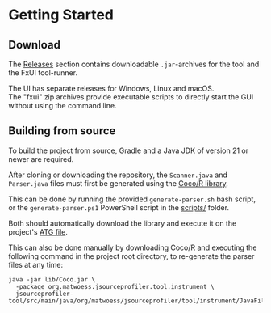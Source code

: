 # Getting Started

## Download
The [Releases](https://github.com/matwoess/jsourceprofiler/releases/) section contains downloadable `.jar`-archives for the tool and the FxUI tool-runner.

The UI has separate releases for Windows, Linux and macOS.
<br/>
The "fxui" zip archives provide executable scripts to directly start the GUI without using the command line.

## Building from source
To build the project from source, Gradle and a Java JDK of version 21 or newer are required.

After cloning or downloading the repository, the `Scanner.java` and `Parser.java` files must first
be generated using the [Coco/R library](https://ssw.jku.at/Research/Projects/Coco/Java/Coco.jar).

This can be done by running the provided `generate-parser.sh`  bash script,
or the `generate-parser.ps1` PowerShell script in the
[scripts/](https://github.com/matwoess/jsourceprofiler/tree/main/scripts) folder.

Both should automatically download the library and execute it on the project's
[ATG file](https://github.com/matwoess/jsourceprofiler/tree/main/jsourceprofiler-tool/src/main/java/org/matwoess/jsourceprofiler/tool/instrument/JavaFile.atg).

This can also be done manually by downloading Coco/R and executing the following command in the
project root directory, to re-generate the parser files at any time:

```shell
java -jar lib/Coco.jar \
  -package org.matwoess.jsourceprofiler.tool.instrument \
  jsourceprofiler-tool/src/main/java/org/matwoess/jsourceprofiler/tool/instrument/JavaFile.atg 
```
